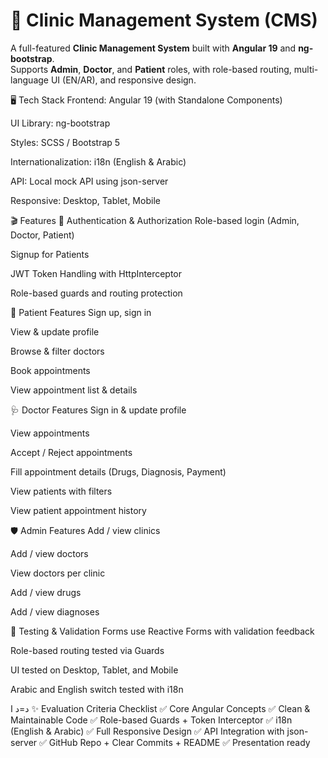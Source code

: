 # 🏥 Clinic Management System (CMS)

A full-featured **Clinic Management System** built with **Angular 19** and **ng-bootstrap**.  
Supports **Admin**, **Doctor**, and **Patient** roles, with role-based routing, multi-language UI (EN/AR), and responsive design.

🖥️ Tech Stack
Frontend: Angular 19 (with Standalone Components)

UI Library: ng-bootstrap

Styles: SCSS / Bootstrap 5

Internationalization: i18n (English & Arabic)

API: Local mock API using json-server

Responsive: Desktop, Tablet, Mobile

🎬 Features
🔐 Authentication & Authorization
Role-based login (Admin, Doctor, Patient)

Signup for Patients

JWT Token Handling with HttpInterceptor

Role-based guards and routing protection

👤 Patient Features
Sign up, sign in

View & update profile

Browse & filter doctors

Book appointments

View appointment list & details

🩺 Doctor Features
Sign in & update profile

View appointments

Accept / Reject appointments

Fill appointment details (Drugs, Diagnosis, Payment)

View patients with filters

View patient appointment history

🛡️ Admin Features
Add / view clinics

Add / view doctors

View doctors per clinic

Add / view drugs

Add / view diagnoses

🧪 Testing & Validation
Forms use Reactive Forms with validation feedback

Role-based routing tested via Guards

UI tested on Desktop, Tablet, and Mobile

Arabic and English switch tested with i18n

د=د
ا
✨ Evaluation Criteria Checklist
✅ Core Angular Concepts
✅ Clean & Maintainable Code
✅ Role-based Guards + Token Interceptor
✅ i18n (English & Arabic)
✅ Full Responsive Design
✅ API Integration with json-server
✅ GitHub Repo + Clear Commits + README
✅ Presentation ready
